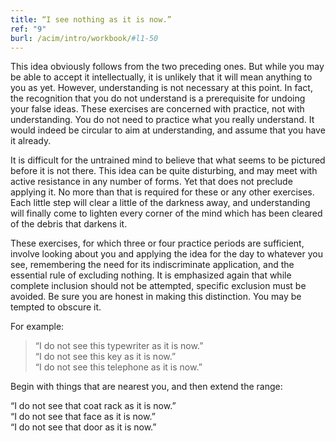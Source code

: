 ```yaml
---
title: “I see nothing as it is now.”
ref: "9"
burl: /acim/intro/workbook/#l1-50
---
```


This idea obviously follows from the two preceding ones. But while you
may be able to accept it intellectually, it is unlikely that it will
mean anything to you as yet. However, understanding is not necessary at
this point. In fact, the recognition that you do not understand is a
prerequisite for undoing your false ideas. These exercises are concerned
with practice, not with understanding. You do not need to practice what
you really understand. It would indeed be circular to aim at
understanding, and assume that you have it already.

It is difficult for the untrained mind to believe that what seems to be
pictured before it is not there. This idea can be quite disturbing, and
may meet with active resistance in any number of forms. Yet that does not
preclude applying it. No more than that is required for these or any
other exercises. Each little step will clear a little of the darkness
away, and understanding will finally come to lighten every corner of the
mind which has been cleared of the debris that darkens it.

These exercises, for which three or four practice periods are
sufficient, involve looking about you and applying the idea for the day
to whatever you see, remembering the need for its indiscriminate
application, and the essential rule of excluding nothing. It is
emphasized again that while complete inclusion should not be attempted,
specific exclusion must be avoided. Be sure you are honest in making
this distinction. You may be tempted to obscure it.

For example:

> “I do not see this typewriter as it is now.”<br/>
> “I do not see this key as it is now.”<br/>
> “I do not see this telephone as it is now.”

Begin with things that are nearest you, and then extend the range:

“I do not see that coat rack as it is now.”<br/>
“I do not see that face as it is now.”<br/>
“I do not see that door as it is now.”

